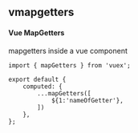 ## vmapgetters
#### Vue MapGetters
mapgetters inside a vue component
```
import { mapGetters } from 'vuex';

export default {
	computed: {
		...mapGetters([
			${1:'nameOfGetter'},
		])
	},
};
```